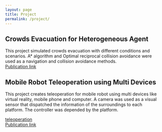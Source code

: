 ```yaml
---
layout: page
title: Project
permalink: /project/
---
```


## Crowds Evacuation for Heterogeneous Agent

This project simulated crowds evacuation with different conditions and scenarios. A* algorithm and Optimal reciprocal collision avoidance were used as a navigation and collision avoidance methods. 
<br />
[Publication link](https://ieeexplore.ieee.org/abstract/document/8711117/) <br />




## Mobile Robot Teleoperation using Multi Devices 
This project creates teleoperation for mobile robot using multi devices like virtual reality, mobile phone and computer. A camera was used as a visual sensor that dispatched the information of the surroundings to each platform. The controller was depended by the platform.

[teleoperation](/blok_diagram.png)
<br />
[Publication link](http://ijcs.net/ijcs/index.php/ijcs/article/view/3476) <br />
